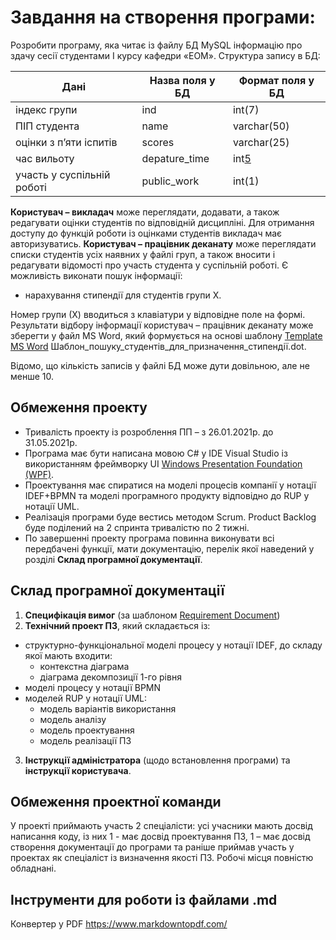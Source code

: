 # Завдання на створення програми:

Розробити програму, яка читає із файлу БД MySQL інформацію про здачу сесії студентами I курсу кафедри «ЕОМ». Структура запису в БД:
 
| Дані | Назва поля у БД | Формат поля у БД |
| ------ | ------ | ------ |
| індекс групи | ind	| int(7) |
| ПІП студента | name	| varchar(50) |
| оцінки з п’яти іспитів | scores | varchar(25) |
| час вильоту | depature_time | int[5](1) |
| участь у суспільній роботі | public_work | int(1) |


**Користувач – викладач** може переглядати, додавати, а також редагувати оцінки студентів по відповідній дисципліні. Для отримання доступу до функцій роботи із оцінками студентів викладач має авторизуватись.
**Користувач – працівник деканату** може переглядати списки студентів усіх наявних у файлі груп, а також вносити і редагувати відомості про участь студента у суспільній роботі. Є можливість виконати пошук інформації:
- нарахування стипендії для студентів групи Х. 

Номер групи (Х) вводиться з клавіатури у відповідне поле на формі. Результати відбору інформації користувач – працівник деканату може зберегти у файл MS Word, який формується на основі шаблону [Template MS Word] Шаблон_пошуку_студентів_для_призначення_стипендії.dot.

Відомо, що кількість записів у файлі БД може дути довільною, але не менше 10.

## Обмеження проекту
- Тривалість проекту із розроблення ПП – з 26.01.2021р. до 31.05.2021р.
- Програма має бути написана мовою C# у IDE Visual Studio із використанням фреймворку UI [Windows Presentation Foundation (WPF)]. 
- Проектування має спиратися на моделі процесів компанії у нотації IDEF+BPMN та моделі програмного продукту відповідно до RUP у нотації UML.
- Реалізація програми буде вестись методом Scrum. Product Backlog буде поділений на 2 спринта тривалістю по 2 тижні.
- По завершенні проекту програма повинна виконувати всі передбачені функції, мати документацію, перелік якої наведений у розділі **Склад програмної документації**.

## Склад програмної документації
1. **Специфікація вимог** (за шаблоном [Requirement Document])
2. **Технічний проект ПЗ**, який складається із:
- структурно-функціональної моделі процесу у нотації IDEF, до складу якої мають входити:
    + контекстна діаграма
    + діаграма декомпозиції 1-го рівня
- моделі процесу у нотації BPMN	
- моделей RUP у нотації UML:
    + модель варіантів використання
    + модель аналізу
    + модель проектування
    + модель реалізації ПЗ
 3. **Інструкції адміністратора** (щодо встановлення програми) та **інструкції користувача**.

## Обмеження проектної команди

У проекті приймають участь 2 спеціалісти: усі учасники мають досвід написання коду, із них 1 - має досвід проектування ПЗ, 1 – має досвід створення документації до програми та раніше приймав участь у проектах як спеціаліст із визначення якості ПЗ.
Робочі місця повністю обладнані.

## Інструменти для роботи із файлами .md
Конвертер у PDF https://www.markdowntopdf.com/

[//]: # (Нижче наведені посилання, які використовуються в тексті)


   [Template MS Word]: <https://github.com/Artem-01/Task-for-creating-a-software-product/blob/main/Шаблон_пошуку_студентів_для_призначення_стипендії.dot>
   [Windows Presentation Foundation (WPF)]: <https://docs.microsoft.com/en-us/dotnet/framework/wpf/getting-started/>
   [Requirement Document]: <https://business.esa.int/sites/default/files/RD%20Template.docx>

